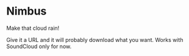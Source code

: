 # Nimbus
Make that cloud rain!

Give it a URL and it will probably download what you want. Works with SoundCloud only for now.
